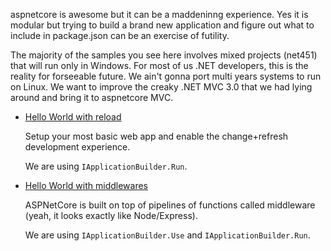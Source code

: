 aspnetcore is awesome but it can be a maddeninng experience. Yes it is modular but trying to build a brand new application and figure out what to include in package.json can be an exercise of futility.

The majority of the samples you see here involves mixed projects (net451) that will run only in Windows. For most of us .NET developers, this is the reality for forseeable future. We ain't gonna port multi years systems to run on Linux. We want to improve the creaky .NET MVC 3.0 that we had lying around and bring it to aspnetcore MVC.

* [Hello World with reload](https://github.com/dodyg/practical-aspnetcore/tree/master/hello-world-with-reload)

  Setup your most basic web app and enable the change+refresh development experience. 
  
  We are using ```IApplicationBuilder.Run```.

* [Hello World with middlewares](https://github.com/dodyg/practical-aspnetcore/tree/master/hello-world-with-middleware)

  ASPNetCore is built on top of pipelines of functions called middleware (yeah, it looks exactly like Node/Express). 
  
  We are using ```IApplicationBuilder.Use``` and ```IApplicationBuilder.Run```.